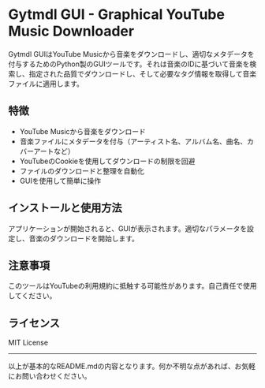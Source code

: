 # Gytmdl GUI -  Graphical YouTube Music Downloader

Gytmdl GUIはYouTube Musicから音楽をダウンロードし、適切なメタデータを付与するためのPython製のGUIツールです。それは音楽のIDに基づいて音楽を検索し、指定された品質でダウンロードし、そして必要なタグ情報を取得して音楽ファイルに適用します。

## 特徴

- YouTube Musicから音楽をダウンロード
- 音楽ファイルにメタデータを付与（アーティスト名、アルバム名、曲名、カバーアートなど）
- YouTubeのCookieを使用してダウンロードの制限を回避
- ファイルのダウンロードと整理を自動化
- GUIを使用して簡単に操作

## インストールと使用方法


アプリケーションが開始されると、GUIが表示されます。適切なパラメータを設定し、音楽のダウンロードを開始します。

## 注意事項

このツールはYouTubeの利用規約に抵触する可能性があります。自己責任で使用してください。

## ライセンス

MIT License

---

以上が基本的なREADME.mdの内容となります。何か不明な点があれば、お気軽にお問い合わせください。